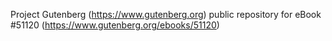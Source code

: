 Project Gutenberg (https://www.gutenberg.org) public repository for
eBook #51120 (https://www.gutenberg.org/ebooks/51120)
